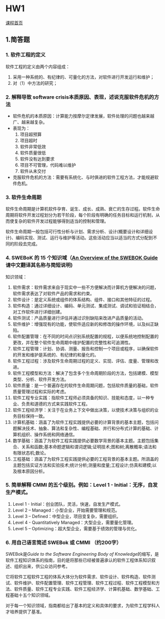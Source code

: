 # HW1
[课程首页](https://sysu-swsad.github.io/)

## 1.简答题  

### 1. 软件工程的定义

软件工程的定义由两个内容组成：

1. 采用一种系统的、有纪律的、可量化的方法，对软件进行开发运行和维护；
2. 对（1）中方法的研究；

### 2. 解释导致 software crisis本质原因、表现，述说克服软件危机的方法

- 软件危机的本质原因：计算能力按摩尔定律发展，软件处理的问题也越来越广、越来越复杂。
- 表现为：
  1. 项目超预算
  2. 项目超时
  3. 软件非常低效
  4. 软件质量很低
  5. 软件没有达到要求
  6. 项目不可管理，代码难以维护
  7. 软件从未交付
- 克服软件危机的方法：需要有系统化、与时俱进的软件工程方法，才能规避软件危机。

### 3. 软件生命周期 

软件生命周期是计算机软件孕育、诞生、成长、成熟、衰亡的生存过程。软件生命周期将软件开发过程划分为若干阶段，每个阶段有明确的任务目标和运行机制，从而使复杂的软件开发过程能够得到适当的控制和管理。

软件生命周期一般包括可行性分析与计划、需求分析、设计(概要设计和详细设计)、编码实现、测试、运行与维护等活动。这些活动应当以适当的方式分配到不同的阶段去完成。

### 4. SWEBoK 的 15 个知识域（[An Overview of the SWEBOK Guide](https://www.sebokwiki.org/wiki/An_Overview_of_the_SWEBOK_Guide) 请中文翻译其名称与简短说明)

知识领域： 

1. 软件需求：软件需求来自于现实中一些不方便解决而计算机方便解决的问题，软件需求表达了对软件产品的需求和约束。
2. 软件设计：是定义系统或组件的体系结构、组件、接口和其他特征的过程。
3. 软件构造：通过详细设计、编码、单元测试、集成测试、调试和验证相结合，对工作软件进行详细创建。
4. 软件测试：产品质量进行评估并通过识别缺陷来改进产品质量的活动。
5. 软件维护：增强现有的功能，使软件适应新的和修改的操作环境，以及纠正缺陷。
6. 软件配置管理：在不同的时间点识别系统配置的规程，以便系统地控制配置的更改，并在整个软件生命周期中维护配置的完整性和可追溯性。
7. 软件工程管理：计划、协调、测量、报告和控制一个项目或程序，以确保软件的开发和维护是系统的、有纪律的和量化的。
8. 软件工程过程：涉及软件生命周期过程的定义、实现、评估、度量、管理和改进。
9. 软件工程模型和方法：解决了包含多个生命周期阶段的方法，包括建模、模型类型、分析、软件开发方法。
10. 软件质量：是一个普遍存在的软件生命周期问题，包括软件质量的基础，软件质量管理过程和实际的考虑。
11. 软件工程专业实践：指软件工程师必须具备的知识、技能和态度，以一种专业、负责和道德的方式来实践软件工程。
12. 软件工程经济学：关注于在业务上下文中做出决策，以使技术决策与组织的业务目标保持一致。
13. 计算机基础：涵盖了为软件工程实践提供必要的计算背景的基本主题，包括问题解决技术、抽象、算法和复杂性、编程基础、并行和分布式计算的基础、计算机组织、操作系统和网络通信。
14. 数学基础：涵盖了为软件工程实践提供必要数学背景的基本主题。主题包括集合、关系和函数;基本命题逻辑和谓词逻辑;证明技术;图和树;离散概率;语法和有限状态机;数论。
15. 工程基础：涵盖了为软件工程实践提供必要的工程背景的基本主题。所涵盖的主题包括实证方法和实验技术;统计分析;测量和度量;工程设计;仿真和建模;以及根本原因分析。

### 5. 简单解释 CMMI 的五个级别。例如：Level 1 - Initial：无序，自发生产模式。 

1. Level 1 - Initial：创业团队，灵活，快速，自发生产模式。
2. Level 2 – Managed：小型企业，开始需要管理和规范。
3. Level 3 – Defined：中型企业，项目变复杂，需要组织。
4. Level 4 - Quantitatively Managed：大型企业，需要量化管理。
5. Level 5 – Optimizing：超大型企业，需要基于绩效的管理与优化。

### 6. 用自己语言简述 SWEBok 或 CMMI （约200字）

SWEBok是*Guide to the Software Engineering Body of Knowledge*的缩写，是软件工程知识体系的指南，目的是将那些已经被普遍承认的软件工程体系知识叙述、组织出来，供公众访问参考。

它将软件工程软件工程的体系大体分为软件需求、软件设计、软件构造、软件测试、软件维护、软件配置管理、软件工程管理、软件工程过程、软件工程模型和方法、软件质量、软件工程专业实践、软件工程经济学、计算机基础、数学基础、工程基础十五个知识领域。

对于每一个知识领域，指南都给出了基本的定义和具体的要求，为软件工程学科人才培养提供了基准。